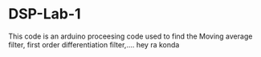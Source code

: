# DSP-Lab-1
This code is an arduino proceesing code used to find the Moving average filter, first order differentiation filter,....
hey ra konda
